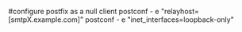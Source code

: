 #configure postfix as a null client
postconf - e "relayhost=[smtpX.example.com]"
postconf - e "inet_interfaces=loopback-only"

